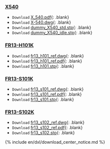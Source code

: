 ### [X540](#x540)
- `Download` [X_540.pdf]{: .blank}
- `Download` [X-540.dwg]{: .blank}
- `Download` [dummy_X540_std.stp]{: .blank}
- `Download` [dummy_X540_idle.stp]{: .blank}

### [FR13-H101K](#fr13-h101k)
- `Download` [fr13_h101_ref.dwg]{: .blank}
- `Download` [fr13_h101_ref.pdf]{: .blank}
- `Download` [fr13_h101.stp]{: .blank}

### [FR13-S101K](#fr13-s101k)
- `Download` [fr13_s101_ref.dwg]{: .blank} 
- `Download` [fr13_s101_ref.pdf]{: .blank} 
- `Download` [fr13_s101.stp]{: .blank} 

### [FR13-S102K](#fr13-s102k)
- `Download` [fr13_s102_ref.dwg]{: .blank} 
- `Download` [fr13_s102_ref.pdf]{: .blank} 
- `Download` [fr13_s102.stp]{: .blank}

{% include en/dxl/download_center_notice.md %}

[xm540,xh540 moment of inertia.pdf]: https://www.robotis.com/service/download.php?no=718
[x_540.pdf]: http://www.robotis.com/service/download.php?no=655
[x-540.dwg]: http://www.robotis.com/service/download.php?no=654
[dummy_x540_std.stp]: http://www.robotis.com/service/download.php?no=656
[dummy_x540_idle.stp]: http://www.robotis.com/service/download.php?no=657

[fr13_h101_ref.dwg]: https://www.robotis.com/service/download.php?no=693
[fr13_h101_ref.pdf]: https://www.robotis.com/service/download.php?no=694
[fr13_h101.stp]: https://www.robotis.com/service/download.php?no=695

[fr13_s101.stp]: https://www.robotis.com/service/download.php?no=696
[fr13_s101_ref.pdf]: https://www.robotis.com/service/download.php?no=697
[fr13_s101_ref.dwg]: https://www.robotis.com/service/download.php?no=698

[fr13_s102_ref.dwg]: https://www.robotis.com/service/download.php?no=699
[fr13_s102_ref.pdf]: https://www.robotis.com/service/download.php?no=700
[fr13_s102.stp]: https://www.robotis.com/service/download.php?no=701
